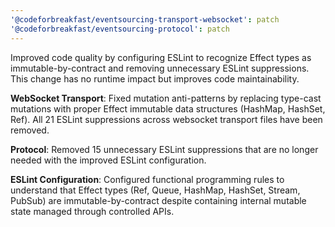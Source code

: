 ```yaml
---
'@codeforbreakfast/eventsourcing-transport-websocket': patch
'@codeforbreakfast/eventsourcing-protocol': patch
---
```


Improved code quality by configuring ESLint to recognize Effect types as immutable-by-contract and removing unnecessary ESLint suppressions. This change has no runtime impact but improves code maintainability.

**WebSocket Transport**: Fixed mutation anti-patterns by replacing type-cast mutations with proper Effect immutable data structures (HashMap, HashSet, Ref). All 21 ESLint suppressions across websocket transport files have been removed.

**Protocol**: Removed 15 unnecessary ESLint suppressions that are no longer needed with the improved ESLint configuration.

**ESLint Configuration**: Configured functional programming rules to understand that Effect types (Ref, Queue, HashMap, HashSet, Stream, PubSub) are immutable-by-contract despite containing internal mutable state managed through controlled APIs.
